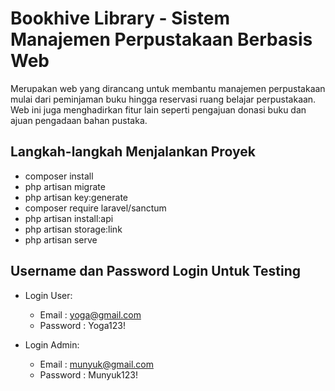 
# Bookhive Library - Sistem Manajemen Perpustakaan Berbasis Web
Merupakan web yang dirancang untuk membantu manajemen perpustakaan mulai dari peminjaman buku hingga reservasi ruang belajar perpustakaan. Web ini juga menghadirkan fitur lain seperti pengajuan donasi buku dan ajuan pengadaan bahan pustaka.

## Langkah-langkah Menjalankan Proyek
- composer install
- php artisan migrate
- php artisan key:generate
- composer require laravel/sanctum
- php artisan install:api
- php artisan storage:link
- php artisan serve

## Username dan Password Login Untuk Testing
- Login User:
  
  - Email : yoga@gmail.com
  - Password : Yoga123!

- Login Admin:
  
  - Email : munyuk@gmail.com
  - Password : Munyuk123!
